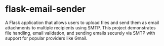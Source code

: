 # flask-email-sender
A Flask application that allows users to upload files and send them as email attachments to multiple recipients using SMTP. This project demonstrates file handling, email validation, and sending emails securely via SMTP with support for popular providers like Gmail.
